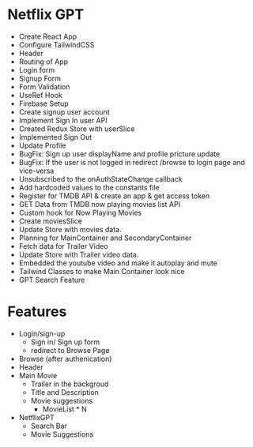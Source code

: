# Netflix GPT

- Create React App
- Configure TailwindCSS
- Header
- Routing of App
- Login form
- Signup Form
- Form Validation
- UseRef Hook
- Firebase Setup
- Create signup user account
- Implement Sign In user API
- Created Redux Store with userSlice
- Implemented Sign Out
- Update Profile
- BugFix: Sign up user displayName and profile pricture update
- BugFix: If the user is not logged in redirect /browse to login page and vice-versa
- Unsubscribed to the onAuthStateChange callback
- Add hardcoded values to the constants file
- Register for TMDB API & create an app & get access token
- GET Data from TMDB now playing movies list API
- Custom hook for Now Playing Movies
- Create moviesSlice
- Update Store with movies data.
- Planning for MainContainer and SecondaryContainer
- Fetch data for Trailer Video
- Update Store with Trailer video data.
- Embedded the youtube video and make it autoplay and mute
- Tailwind Classes to make Main Container look nice
- GPT Search Feature

# Features

- Login/sign-up
  - Sign in/ Sign up form
  - redirect to Browse Page
- Browse (after authenication)
- Header
- Main Movie
  - Trailer in the backgroud
  - Title and Description
  - Movie suggestions
    - MovieList \* N
- NetflixGPT
  - Search Bar
  - Movie Suggestions
